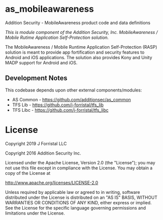 # as_mobileawareness
Addition Security - MobileAwareness product code and data definitions

*This is module component of the Addition Security, Inc. MobileAwareness / Mobile Rutime Application Self-Protection solution.*

The MobileAwareness / Mobile Runtime Application Self-Protection (RASP) solution is meant to provide app fortification and security features to Android and iOS applications.  The solution also provides Kony and Unity MADP support for Android and iOS.


## Development Notes

This codebase depends upon other external components/modules:

* AS Common - https://github.com/additionsec/as_common
* TFS Lib - https://github.com/j-forristal/tfs_lib
* TFS Libc - https://github.com/j-forristal/tfs_libc


# License

Copyright 2019 J Forristal LLC

Copyright 2016 Addition Security Inc.

Licensed under the Apache License, Version 2.0 (the "License");
you may not use this file except in compliance with the License.
You may obtain a copy of the License at

   http://www.apache.org/licenses/LICENSE-2.0

Unless required by applicable law or agreed to in writing, software
distributed under the License is distributed on an "AS IS" BASIS,
WITHOUT WARRANTIES OR CONDITIONS OF ANY KIND, either express or implied.
See the License for the specific language governing permissions and
limitations under the License.
